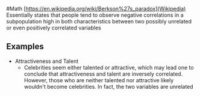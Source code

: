 #Math 
[https://en.wikipedia.org/wiki/Berkson%27s_paradox](Wikipedia)
Essentially states that people tend to observe negative correlations in a subpopulation high in both characteristics between two possibly unrelated or even positively correlated variables
## Examples
* Attractiveness and Talent
	* Celebrities seem either talented or attractive, which may lead one to conclude that attractiveness and talent are inversely correlated. However, those who are neither talented nor attractive likely wouldn't become celebrities. In fact, the two variables are unrelated